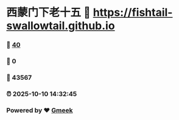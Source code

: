 # 西蒙门下老十五 :link: https://fishtail-swallowtail.github.io 
### :page_facing_up: [40](https://fishtail-swallowtail.github.io/tag.html) 
### :speech_balloon: 0 
### :hibiscus: 43567 
### :alarm_clock: 2025-10-10 14:32:45 
### Powered by :heart: [Gmeek](https://github.com/Meekdai/Gmeek)
